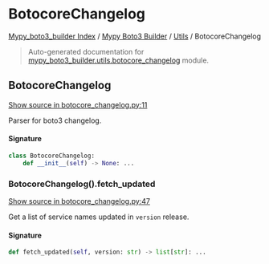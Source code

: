 # BotocoreChangelog

[Mypy_boto3_builder Index](../../README.md#mypy_boto3_builder-index) / [Mypy Boto3 Builder](../index.md#mypy-boto3-builder) / [Utils](./index.md#utils) / BotocoreChangelog

> Auto-generated documentation for [mypy_boto3_builder.utils.botocore_changelog](https://github.com/youtype/mypy_boto3_builder/blob/main/mypy_boto3_builder/utils/botocore_changelog.py) module.

## BotocoreChangelog

[Show source in botocore_changelog.py:11](https://github.com/youtype/mypy_boto3_builder/blob/main/mypy_boto3_builder/utils/botocore_changelog.py#L11)

Parser for boto3 changelog.

#### Signature

```python
class BotocoreChangelog:
    def __init__(self) -> None: ...
```

### BotocoreChangelog().fetch_updated

[Show source in botocore_changelog.py:47](https://github.com/youtype/mypy_boto3_builder/blob/main/mypy_boto3_builder/utils/botocore_changelog.py#L47)

Get a list of service names updated in `version` release.

#### Signature

```python
def fetch_updated(self, version: str) -> list[str]: ...
```
